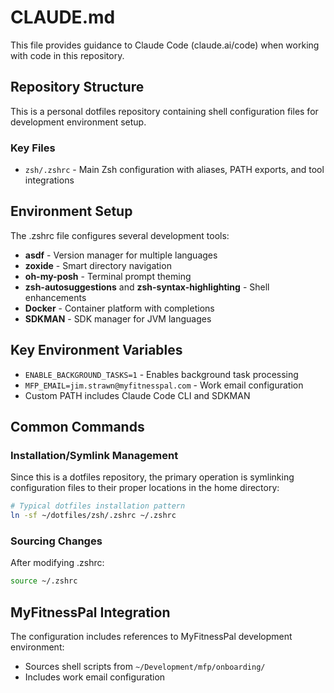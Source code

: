 # CLAUDE.md

This file provides guidance to Claude Code (claude.ai/code) when working with code in this repository.

## Repository Structure

This is a personal dotfiles repository containing shell configuration files for development environment setup.

### Key Files
- `zsh/.zshrc` - Main Zsh configuration with aliases, PATH exports, and tool integrations

## Environment Setup

The .zshrc file configures several development tools:
- **asdf** - Version manager for multiple languages
- **zoxide** - Smart directory navigation
- **oh-my-posh** - Terminal prompt theming
- **zsh-autosuggestions** and **zsh-syntax-highlighting** - Shell enhancements
- **Docker** - Container platform with completions
- **SDKMAN** - SDK manager for JVM languages

## Key Environment Variables
- `ENABLE_BACKGROUND_TASKS=1` - Enables background task processing
- `MFP_EMAIL=jim.strawn@myfitnesspal.com` - Work email configuration
- Custom PATH includes Claude Code CLI and SDKMAN

## Common Commands

### Installation/Symlink Management
Since this is a dotfiles repository, the primary operation is symlinking configuration files to their proper locations in the home directory:

```bash
# Typical dotfiles installation pattern
ln -sf ~/dotfiles/zsh/.zshrc ~/.zshrc
```

### Sourcing Changes
After modifying .zshrc:
```bash
source ~/.zshrc
```

## MyFitnessPal Integration
The configuration includes references to MyFitnessPal development environment:
- Sources shell scripts from `~/Development/mfp/onboarding/`
- Includes work email configuration